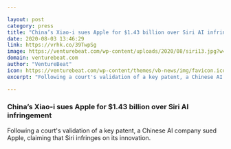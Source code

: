 ```yaml
---

layout: post
category: press
title: "China’s Xiao-i sues Apple for $1.43 billion over Siri AI infringement"
date: 2020-08-03 13:46:29
link: https://vrhk.co/39TwpSg
image: https://venturebeat.com/wp-content/uploads/2020/08/siri13.jpg?w=1200&strip=all
domain: venturebeat.com
author: "VentureBeat"
icon: https://venturebeat.com/wp-content/themes/vb-news/img/favicon.ico
excerpt: "Following a court's validation of a key patent, a Chinese AI company sued Apple, claiming that Siri infringes on its innovation."

---
```


### China’s Xiao-i sues Apple for $1.43 billion over Siri AI infringement

Following a court's validation of a key patent, a Chinese AI company sued Apple, claiming that Siri infringes on its innovation.
